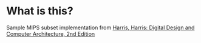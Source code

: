 What is this?
================

Sample MIPS subset implementation from [Harris, Harris: Digital Design and Computer Architecture, 2nd Edition](http://booksite.elsevier.com/9780123944245/?ISBN=9780123944245)
